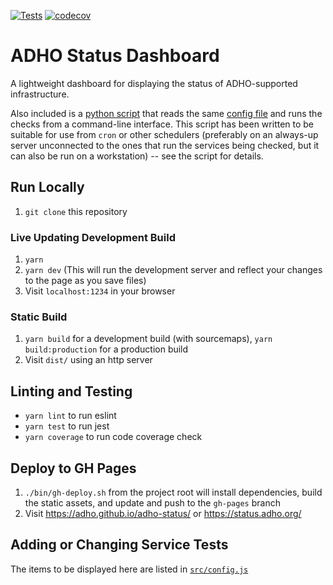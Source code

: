 [![Tests](https://github.com/ADHO/adho-status/workflows/Tests/badge.svg)](https://github.com/ADHO/adho-status/actions?query=workflow%3ATests)
[![codecov](https://codecov.io/gh/ADHO/adho-status/branch/main/graph/badge.svg)](https://codecov.io/gh/ADHO/adho-status)

# ADHO Status Dashboard

A lightweight dashboard for displaying the status of ADHO-supported infrastructure.

Also included is a [python script](bin/run_checks_on_console.py) that reads the same [config file](src/config.js) and runs the checks from a command-line interface. This script has been written to be suitable for use from `cron` or other schedulers (preferably on an always-up server unconnected to the ones that run the services being checked, but it can also be run on a workstation) -- see the script for details.

## Run Locally

1. `git clone` this repository

### Live Updating Development Build

1. `yarn`
1. `yarn dev` (This will run the development server and reflect your changes to the page as you save files)
1. Visit `localhost:1234` in your browser

### Static Build

1. `yarn build` for a development build (with sourcemaps), `yarn build:production` for a production build
1. Visit `dist/` using an http server

## Linting and Testing

- `yarn lint` to run eslint
- `yarn test` to run jest
- `yarn coverage` to run code coverage check

## Deploy to GH Pages

1. `./bin/gh-deploy.sh` from the project root will install dependencies, build the static assets, and update and push to the `gh-pages` branch
1. Visit https://adho.github.io/adho-status/ or https://status.adho.org/

## Adding or Changing Service Tests

The items to be displayed here are listed in [`src/config.js`](src/config.js)
